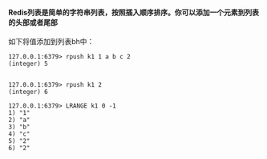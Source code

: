 #### Redis列表是简单的字符串列表，按照插入顺序排序。你可以添加一个元素到列表的头部或者尾部

如下将值添加到列表bh中：

 

```
127.0.0.1:6379> rpush k1 1 a b c 2
(integer) 5
    

127.0.0.1:6379> rpush k1 2
(integer) 6

127.0.0.1:6379> LRANGE k1 0 -1
1) "1"
2) "a"
3) "b"
4) "c"
5) "2"
6) "2"


```


